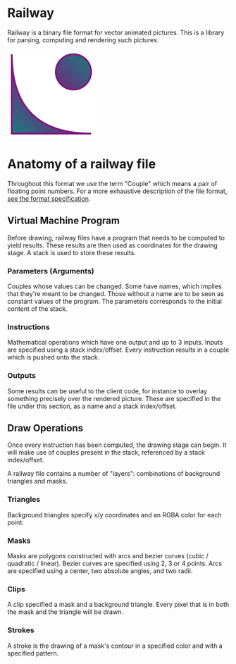 # Railway

Railway is a binary file format for vector animated pictures.
This is a library for parsing, computing and rendering such pictures.

![generated.png](https://github.com/NathanRoyer/railway/blob/main/generated.png?raw=true)

# Anatomy of a railway file

Throughout this format we use the term "Couple" which means a pair of floating point numbers.
For a more exhaustive description of the file format, [see the format specification](https://github.com/NathanRoyer/railway/blob/main/format.txt).

## Virtual Machine Program

Before drawing, railway files have a program that needs to be computed to yield results.
These results are then used as coordinates for the drawing stage.
A stack is used to store these results.

### Parameters (Arguments)

Couples whose values can be changed.
Some have names, which implies that they're meant to be changed.
Those without a name are to be seen as constant values of the program.
The parameters corresponds to the initial content of the stack.

### Instructions

Mathematical operations which have one output and up to 3 inputs.
Inputs are specified using a stack index/offset.
Every instruction results in a couple which is pushed onto the stack.

### Outputs

Some results can be useful to the client code, for instance to overlay something precisely over the rendered picture.
These are specified in the file under this section, as a name and a stack index/offset.

## Draw Operations

Once every instruction has been computed, the drawing stage can begin.
It will make use of couples present in the stack, referenced by a stack index/offset.

A railway file contains a number of "layers": combinations of background triangles and masks.

### Triangles

Background triangles specify x/y coordinates and an RGBA color for each point.

### Masks

Masks are polygons constructed with arcs and bezier curves (cubic / quadratic / linear).
Bezier curves are specified using 2, 3 or 4 points.
Arcs are specified using a center, two absolute angles, and two radii.

### Clips

A clip specified a mask and a background triangle.
Every pixel that is in both the mask and the triangle will be drawn.

### Strokes

A stroke is the drawing of a mask's contour in a specified color and with a specified pattern.
